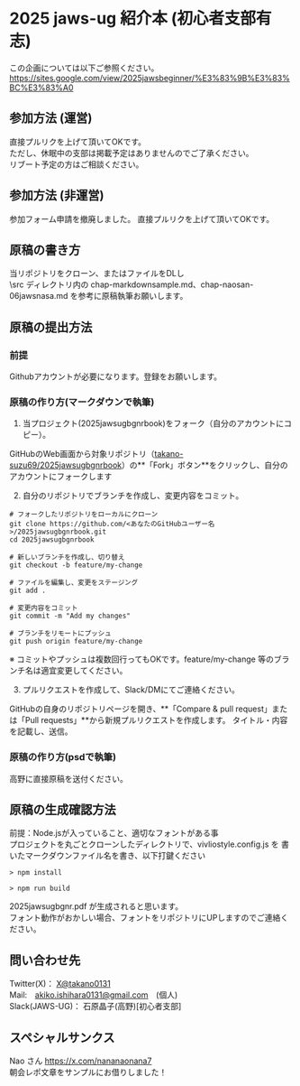 # 2025 jaws-ug 紹介本 (初心者支部有志)

この企画については以下ご参照ください。<br>
https://sites.google.com/view/2025jawsbeginner/%E3%83%9B%E3%83%BC%E3%83%A0

## 参加方法 (運営)

直接プルリクを上げて頂いてOKです。<br>
ただし、休眠中の支部は掲載予定はありませんのでご了承ください。<br>
リブート予定の方はご相談ください。

## 参加方法 (非運営)

参加フォーム申請を撤廃しました。
直接プルリクを上げて頂いてOKです。<br>


## 原稿の書き方

当リポジトリをクローン、またはファイルをDLし<br>
\src ディレクトリ内の chap-markdownsample.md、chap-naosan-06jawsnasa.md を参考に原稿執筆お願いします。

## 原稿の提出方法

### 前提
  
Githubアカウントが必要になります。登録をお願いします。

### 原稿の作り方(マークダウンで執筆)

1. 当プロジェクト(2025jawsugbgnrbook)をフォーク（自分のアカウントにコピー）。

GitHubのWeb画面から対象リポジトリ（[takano-suzu69/2025jawsugbgnrbook](https://github.com/takano-suzu69/2025jawsugbgnrbook)）の**「Fork」ボタン**をクリックし、自分のアカウントにフォークします

2. 自分のリポジトリでブランチを作成し、変更内容をコミット。
   
```
# フォークしたリポジトリをローカルにクローン
git clone https://github.com/<あなたのGitHubユーザー名>/2025jawsugbgnrbook.git
cd 2025jawsugbgnrbook

# 新しいブランチを作成し、切り替え
git checkout -b feature/my-change

# ファイルを編集し、変更をステージング
git add .

# 変更内容をコミット
git commit -m "Add my changes"

# ブランチをリモートにプッシュ
git push origin feature/my-change
```
※ コミットやプッシュは複数回行ってもOKです。feature/my-change 等のブランチ名は適宜変更してください。

3. プルリクエストを作成して、Slack/DMにてご連絡ください。

GitHubの自身のリポジトリページを開き、**「Compare & pull request」または「Pull requests」**から新規プルリクエストを作成します。
タイトル・内容を記載し、送信。

### 原稿の作り方(psdで執筆)

高野に直接原稿を送付ください。

## 原稿の生成確認方法

前提：Node.jsが入っていること、適切なフォントがある事<br>
プロジェクトを丸ごとクローンしたディレクトリで、vivliostyle.config.js を
書いたマークダウンファイル名を書き、以下打鍵ください

```
> npm install

> npm run build
```
2025jawsugbgnr.pdf が生成されると思います。<br>
フォント動作がおかしい場合、フォントをリポジトリにUPしますのでご連絡ください。

## 問い合わせ先

Twitter(X)： <a href="https://twitter.com/takano0131">X@takano0131</a><br>
Mail:　akiko.ishihara0131@gmail.com　(個人)<br>
Slack(JAWS-UG)： 石原晶子(高野)[初心者支部]<br>

## スペシャルサンクス
Nao さん <a href="https://x.com/nananaonana7">https://x.com/nananaonana7</a><br>
朝会レポ文章をサンプルにお借りしました！
